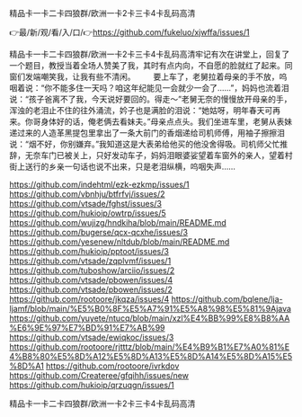 精品卡一卡二卡四狼群/欧洲一卡2卡三卡4卡乱码高清

👉最/新/观/看/入/口/👉https://github.com/fukeluo/xjwffa/issues/1

精品卡一卡二卡四狼群/欧洲一卡2卡三卡4卡乱码高清牢记有次在讲堂上，回复了一个题目，教授当着全场人赞美了我，其时有点内向，不自愿的脸就红了起来。同窗们发端嘲笑我，让我有些不清闲。
　　要上车了，老舅拉着母亲的手不放，呜咽着说：“你不能多住一天吗？咱这年纪能见一会就少一会了……”，妈妈也流着泪说：“孩子爸离不了我，今天说好要回的。得走～”老舅无奈的慢慢放开母亲的手，浑浊的老泪止不住的往外涌流，妗子也是满脸的泪说：“她姑呀，明年春天可再来。你哥身体好的话，俺老俩去看妹夫。”母亲点点头。我们坐进车里，老舅从表妹递过来的人造革黑提包里拿出了一条大前门的香烟递给司机师傅，用袖子擦擦泪说：“烟不好，你别嫌弃。”我知道这是大表弟给他买的他没舍得吸。司机师父忙推辞，无奈车门已被关上，只好发动车子，妈妈泪眼婆娑望着车窗外的亲人，望着村街上送行的乡亲一句话也说不出来，只是老泪纵横，呜咽失声……


https://github.com/indehtml/ezk-ezkmp/issues/1
https://github.com/vbnhju/btfrfvj/issues/2
https://github.com/vtsade/fghst/issues/3
https://github.com/hukioip/owtrp/issues/5
https://github.com/wujizg/hndkiha/blob/main/README.md
https://github.com/bugerse/qcx-qcxhe/issues/3
https://github.com/yesenew/nltdub/blob/main/README.md
https://github.com/hukioip/pptoot/issues/3
https://github.com/vtsade/zqplvmf/issues/1
https://github.com/tuboshow/arciio/issues/2
https://github.com/vtsade/pbowen/issues/4
https://github.com/vtsade/pbowen/issues/2
https://github.com/rootoore/jkqza/issues/4
https://github.com/bqlene/lja-ljamf/blob/main/%E5%B0%8F%E5%A7%91%E5%A8%98%E5%81%9Ajava
https://github.com/yuyete/ntucq/blob/main/xzl%E4%BB%99%E8%B8%AA%E6%9E%97%E7%BD%91%E7%AB%99
https://github.com/vtsade/ewiqkoc/issues/3
https://github.com/rootoore/rjtttz/blob/main/%E4%B9%B1%E7%A0%81%E4%B8%80%E5%8D%A12%E5%8D%A13%E5%8D%A14%E5%8D%A15%E5%8D%A1
https://github.com/rootoore/ivrkdov
https://github.com/Createree/gfqihh/issues/new
https://github.com/hukioip/qrzuqgn/issues/1

精品卡一卡二卡四狼群/欧洲一卡2卡三卡4卡乱码高清
